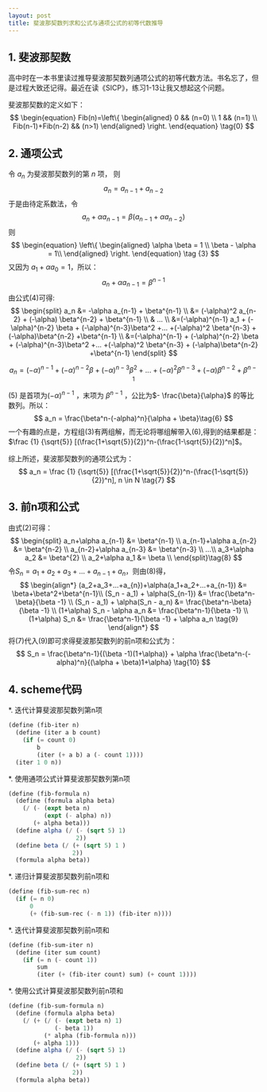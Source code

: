 ```yaml
---
layout: post
title: 斐波那契数列求和公式与通项公式的初等代数推导
---
```

## 1. 斐波那契数
高中时在一本书里读过推导斐波那契数列通项公式的初等代数方法。书名忘了，但是过程大致还记得。最近在读《SICP》，练习1-13让我又想起这个问题。  


斐波那契数的定义如下：  
$$
\begin{equation}
Fib(n)=\left\{
\begin{aligned}
0 && (n=0) \\
1 && (n=1) \\
Fib(n-1)+Fib(n-2) && (n>1)
\end{aligned}
\right.
\end{equation}
\tag{0}
$$

## 2. 通项公式

令 $a_n$ 为斐波那契数列的第 $n$ 项， 则
$$
a_n = a_{n-1} + a_{n-2} \tag{1}
$$
于是由待定系数法，令
$$
a_n + \alpha a_{n-1} = \beta (a_{n-1}+ \alpha a_{n-2} ) \tag{2}
$$
 则
$$
\begin{equation}
\left\{
\begin{aligned}
\alpha \beta = 1 \\
\beta - \alpha = 1\\
\end{aligned}
\right.
\end{equation}
\tag {3}
$$
又因为 $a_1 + \alpha a_0 = 1$，所以：
$$
a_n + \alpha a_{n-1} = \beta^{n-1} \tag{4}
$$
由公式$(4)$可得:
$$
\begin{split}
a_n &= -\alpha a_{n-1} + \beta^{n-1} \\
	&= (-\alpha)^2 a_{n-2} + (-\alpha) \beta^{n-2} + \beta^{n-1} \\
	& ... \\
	&=(-\alpha)^{n-1} a_1 + (-\alpha)^{n-2} \beta + (-\alpha)^{n-3}\beta^2 +... +(-\alpha)^2 \beta^{n-3} + (-\alpha)\beta^{n-2} +\beta^{n-1} \\
	&=(-\alpha)^{n-1} + (-\alpha)^{n-2} \beta + (-\alpha)^{n-3}\beta^2 +... +(-\alpha)^2 \beta^{n-3} + (-\alpha)\beta^{n-2} +\beta^{n-1}  
\end{split}
$$

$$
\begin{equation}
a_n =(-\alpha)^{n-1} + (-\alpha)^{n-2} \beta + (-\alpha)^{n-3}\beta^2 +... +(-\alpha)^2 \beta^{n-3} + (-\alpha)\beta^{n-2} +\beta^{n-1}  \tag{5}
\end{equation}
$$


$(5)$ 是首项为$(-\alpha)^{n-1}$ ，末项为 $\beta^{n-1}$ ，公比为$- \frac{\beta}{\alpha}$ 的等比数列。所以：
$$
a_n = \frac{\beta^n-(-alpha)^n}{\alpha + \beta}\tag{6}
$$
一个有趣的点是，方程组$(3)$有两组解，而无论将哪组解带入$(6)$,得到的结果都是：$\frac {1} {\sqrt{5}} [(\frac{1+\sqrt{5}}{2})^n-(\frac{1-\sqrt{5}}{2})^n]$。



综上所述，斐波那契数列的通项公式为：
$$
a_n = \frac {1} {\sqrt{5}} [(\frac{1+\sqrt{5}}{2})^n-(\frac{1-\sqrt{5}}{2})^n],  n \in N \tag{7}
$$

## 3. 前n项和公式

由式$(2)$可得：
$$
\begin{split}
a_n+\alpha a_{n-1} &= \beta^{n-1} \\
a_{n-1}+\alpha a_{n-2} &= \beta^{n-2} \\
a_{n-2}+\alpha a_{n-3} &= \beta^{n-3} \\
...\\
a_3+\alpha a_2 &= \beta^{2} \\
a_2+\alpha a_1 &= \beta \\
\end{split}\tag{8}
$$
令$S_n=a_1+a_2+a_3+...+a_{n-1}+a_n$，则由$(8)$得，
$$
\begin{align*}
(a_2+a_3+...+a_{n})+\alpha(a_1+a_2+...+a_{n-1}) &= \beta+\beta^2+\beta^{n-1}\\
(S_n - a_1) + \alpha(S_{n-1}) &= \frac{\beta^n-\beta}{\beta -1} \\
(S_n - a_1) + \alpha(S_n - a_n) &= \frac{\beta^n-\beta}{\beta -1} \\
(1+\alpha) S_n  - \alpha a_n &= \frac{\beta^n-1}{\beta -1} \\
(1+\alpha) S_n  &= \frac{\beta^n-1}{\beta -1} + \alpha a_n \tag{9}
\end{align*}
$$
将$(7)$代入$(9)$即可求得斐波那契数列的前n项和公式为：
$$
S_n = \frac{\beta^n-1}{(\beta -1)(1+\alpha)} + \alpha \frac{\beta^n-(-alpha)^n}{(\alpha + \beta)1+\alpha} \tag{10}
$$

## 4. scheme代码

*. 迭代计算斐波那契数列第n项

   ```scheme
   (define (fib-iter n)
     (define (iter a b count)
       (if (= count 0)
           b
           (iter (+ a b) a (- count 1))))
     (iter 1 0 n))
   ```

*. 使用通项公式计算斐波那契数列第n项

   ```scheme
   (define (fib-formula n)
     (define (formula alpha beta)
       (/ (- (expt beta n)
             (expt (- alpha) n))
          (+ alpha beta)))
     (define alpha (/ (- (sqrt 5) 1)
                      2))
     (define beta (/ (+ (sqrt 5) 1 )
                     2))
     (formula alpha beta))
   ```

*. 递归计算斐波那契数列前n项和

   ```scheme
   (define (fib-sum-rec n)
     (if (= n 0)
         0
         (+ (fib-sum-rec (- n 1)) (fib-iter n))))
   ```

   

*. 迭代计算斐波那契数列前n项和

   ```scheme
   (define (fib-sum-iter n)
     (define (iter sum count)
       (if (= n (- count 1))
           sum
           (iter (+ (fib-iter count) sum) (+ count 1))))
   ```

*. 使用公式计算斐波那契数列前n项和

   ```scheme
   (define (fib-sum-formula n)
     (define (formula alpha beta)
       (/ (+ (/ (- (expt beta n) 1)
                (- beta 1))
             (* alpha (fib-formula n)))
          (+ alpha 1)))
     (define alpha (/ (- (sqrt 5) 1)
                      2))
     (define beta (/ (+ (sqrt 5) 1 )
                     2))
     (formula alpha beta))
   ```

   

